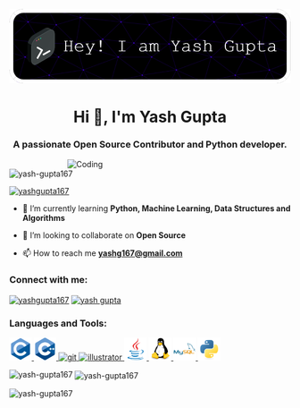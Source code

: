 ![Header](./Yash-gupta-header.png)
<h1 align="center">Hi 👋, I'm Yash Gupta</h1>
<h3 align="center">A passionate Open Source Contributor and Python developer.</h3>
<img align="right" alt="Coding" width="400" src="https://images.squarespace-cdn.com/content/v1/5769fc401b631bab1addb2ab/1541580975837-LGDSGDVK6EI6PD4KK4W5/python-2.gif?format=1000w">


<p align="left"> <img src="https://komarev.com/ghpvc/?username=yash-gupta167&label=Profile%20views&color=0e75b6&style=flat" alt="yash-gupta167" /> </p>

<p align="left"> <a href="https://twitter.com/yashgupta167" target="blank"><img src="https://img.shields.io/twitter/follow/yashgupta167?logo=twitter&style=for-the-badge" alt="yashgupta167" /></a> </p>

- 🌱 I’m currently learning **Python, Machine Learning, Data Structures and Algorithms**

- 👯 I’m looking to collaborate on **Open Source**

- 📫 How to reach me **yashg167@gmail.com**

<h3 align="left">Connect with me:</h3>
<p align="left">
<a href="https://twitter.com/yashgupta167" target="blank"><img align="center" src="https://raw.githubusercontent.com/rahuldkjain/github-profile-readme-generator/master/src/images/icons/Social/twitter.svg" alt="yashgupta167" height="30" width="40" /></a>
<a href="https://linkedin.com/in/yash gupta" target="blank"><img align="center" src="https://raw.githubusercontent.com/rahuldkjain/github-profile-readme-generator/master/src/images/icons/Social/linked-in-alt.svg" alt="yash gupta" height="30" width="40" /></a>
</p>

<h3 align="left">Languages and Tools:</h3>
<p align="left"> <a href="https://www.cprogramming.com/" target="_blank" rel="noreferrer"> <img src="https://raw.githubusercontent.com/devicons/devicon/master/icons/c/c-original.svg" alt="c" width="40" height="40"/> </a> <a href="https://www.w3schools.com/cpp/" target="_blank" rel="noreferrer"> <img src="https://raw.githubusercontent.com/devicons/devicon/master/icons/cplusplus/cplusplus-original.svg" alt="cplusplus" width="40" height="40"/> </a> <a href="https://git-scm.com/" target="_blank" rel="noreferrer"> <img src="https://www.vectorlogo.zone/logos/git-scm/git-scm-icon.svg" alt="git" width="40" height="40"/> </a> <a href="https://www.adobe.com/in/products/illustrator.html" target="_blank" rel="noreferrer"> <img src="https://www.vectorlogo.zone/logos/adobe_illustrator/adobe_illustrator-icon.svg" alt="illustrator" width="40" height="40"/> </a> <a href="https://www.java.com" target="_blank" rel="noreferrer"> <img src="https://raw.githubusercontent.com/devicons/devicon/master/icons/java/java-original.svg" alt="java" width="40" height="40"/> </a> <a href="https://www.linux.org/" target="_blank" rel="noreferrer"> <img src="https://raw.githubusercontent.com/devicons/devicon/master/icons/linux/linux-original.svg" alt="linux" width="40" height="40"/> </a> <a href="https://www.mysql.com/" target="_blank" rel="noreferrer"> <img src="https://raw.githubusercontent.com/devicons/devicon/master/icons/mysql/mysql-original-wordmark.svg" alt="mysql" width="40" height="40"/> </a> <a href="https://www.python.org" target="_blank" rel="noreferrer"> <img src="https://raw.githubusercontent.com/devicons/devicon/master/icons/python/python-original.svg" alt="python" width="40" height="40"/> </a> </p>

<p><img align="left" src="https://github-readme-stats.vercel.app/api/top-langs?username=yash-gupta167&show_icons=true&locale=en&layout=compact" alt="yash-gupta167" /></p>

<p>&nbsp;<img align="center" src="https://github-readme-stats.vercel.app/api?username=yash-gupta167&show_icons=true&locale=en" alt="yash-gupta167" /></p>

<p><img align="center" src="https://github-readme-streak-stats.herokuapp.com/?user=yash-gupta167&" alt="yash-gupta167" /></p>
